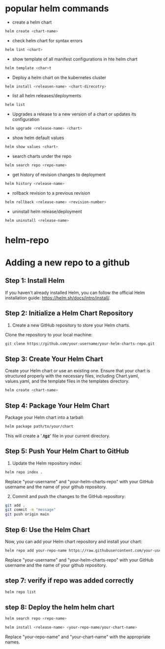 # popular helm commands

- create a helm chart
```bash
helm create <chart-name>
```
- check helm chart for syntax errors
```bash
helm lint <chart>
```
- show template of all manifest configurations in hte helm chart

```bash
helm template <char>t
```
- Deploy a helm chart on the kubernetes cluster
```bash
helm install <releasen-name> <chart-direcotry>
```

- list all helm releases/deployments
```bash
helm list
```

- Upgrades a release to a new version of a chart or updates its configuration
 
```bash
helm upgrade <release-name> <chart>
```

- show helm default values

```bash
helm show values <chart>
```

- search charts under the repo
```bash
helm search repo <repo-name> 
```

- get history of revision changes to deployment
```bash
helm history <release-name>
```

- rollback revision to a previous revision
```bash
helm rollback <release-name> <revision-number>
```
- uninstall helm release/deployment
```bash
helm uninstall <release-name>
```

# helm-repo
# Adding a new repo to a github

## Step 1: Install Helm
If you haven't already installed Helm, you can follow the official Helm installation guide: https://helm.sh/docs/intro/install/.

## Step 2: Initialize a Helm Chart Repository
1. Create a new GitHub repository to store your Helm charts.

Clone the repository to your local machine:

```bash
git clone https://github.com/your-username/your-helm-charts-repo.git
```

## Step 3: Create Your Helm Chart
Create your Helm chart or use an existing one. Ensure that your chart is structured properly with the necessary files, including Chart.yaml, values.yaml, and the template files in the templates directory.

```bash
helm create <chart-name>
```

## Step 4: Package Your Helm Chart
Package your Helm chart into a tarball:

```bash
helm package path/to/your/chart
```

This will create a '**.tgz**' file in your current directory.

## Step 5: Push Your Helm Chart to GitHub

1. Update the Helm repository index:

```bash
helm repo index .
```
Replace "your-username" and "your-helm-charts-repo" with your GitHub username and the name of your github repository.

2. Commit and push the changes to the GitHub repository:

```bash
git add .
git commit -m "message"
git push origin main
```
## Step 6: Use the Helm Chart
Now, you can add your Helm chart repository and install your chart:

```bash
helm repo add your-repo-name https://raw.githubusercontent.com/your-username/your-helm-charts-repo/main

```
Replace "your-username" and "your-helm-charts-repo" with your GitHub username and the name of your github repository.


## step 7: verify if repo was added correctly

```bash
helm repo list 
```

## step 8: Deploy the helm helm chart

```bash
helm search repo <repo-name>  

helm install <release-name> <your-repo-name/your-chart-name>
```
Replace "your-repo-name" and "your-chart-name" with the appropriate names.

